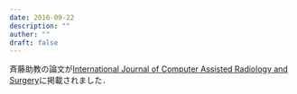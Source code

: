 ```yaml
---
date: 2016-09-22
description: ""
auther: ""
draft: false
---
```

斉藤助教の論文が[International Journal of Computer Assisted Radiology and Surgery](https://link.springer.com/article/10.1007%2Fs11548-016-1481-5)に掲載されました．
